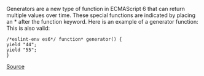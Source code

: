 Generators are a new type of function in ECMAScript 6 that can return multiple values over time. These special functions are indicated by placing an * after the function keyword.
Here is an example of a generator function:
This is also valid:

```
/*eslint-env es6*/ function* generator() {
yield "44";
yield "55";
}

```

[Source](http://eslint.org/docs/rules/generator-star-spacing)
